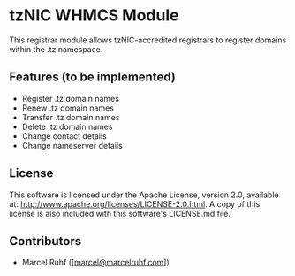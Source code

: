 # tzNIC WHMCS Module
This registrar module allows tzNIC-accredited registrars to register domains within the .tz namespace.

## Features (to be implemented)
* Register .tz domain names
* Renew .tz domain names
* Transfer .tz domain names
* Delete .tz domain names
* Change contact details
* Change nameserver details

## License ##
This software is licensed under the Apache License, version 2.0, available at: <http://www.apache.org/licenses/LICENSE-2.0.html>. A copy of this license is also included with this software's LICENSE.md file.

## Contributors
* Marcel Ruhf ([marcel@marcelruhf.com])
